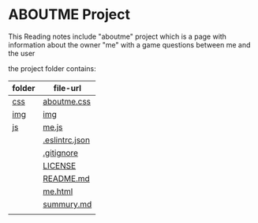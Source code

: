 # ABOUTME Project
This Reading notes include "aboutme" project
which is a page with information about the owner "me"
with a game questions between me and the user

the project folder contains:

|folder | file-url |
| ---   | ---- |
| [css](https://github.com/Raya22/reading-notes-class201/tree/main/aboutme/css)      |   [aboutme.css](https://raya22.github.io/reading-notes-class201/aboutme/css/aboutme.css)   |
| [img](https://github.com/Raya22/reading-notes-class201/tree/main/aboutme/img)      | [img](https://raya22.github.io/reading-notes-class201/aboutme/img/235-2355120_this-is-me-me.png)      |
| [js](https://github.com/Raya22/reading-notes-class201/tree/main/aboutme/js)      |[me.js](https://github.com/Raya22/reading-notes-class201/tree/main/aboutme/js)      |
|       | [.eslintrc.json](https://github.com/Raya22/reading-notes-class201/blob/main/aboutme/.eslintrc.json)     |
|       | [.gitignore](https://github.com/Raya22/reading-notes-class201/blob/main/aboutme/.gitignore)     |
|       | [LICENSE](https://raya22.github.io/reading-notes-class201/aboutme/LICENSE)     |
|       |   [README.md](https://github.com/Raya22/reading-notes-class201/blob/main/aboutme/README.md)   |
|       | [me.html](https://raya22.github.io/reading-notes-class201/aboutme/me.html)     |
|       |  [summury.md](https://raya22.github.io/reading-notes-class201/aboutme/summury)    |
|       |      |

